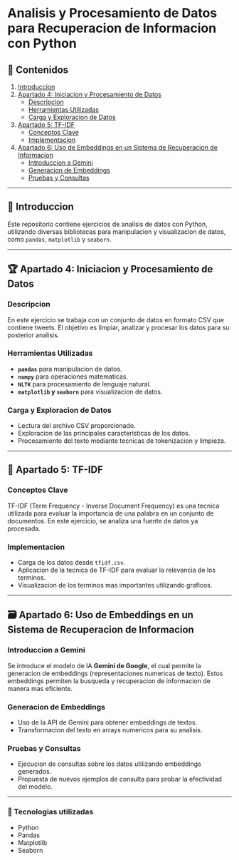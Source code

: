 # Analisis y Procesamiento de Datos para Recuperacion de Informacion con Python

## 📂 Contenidos
1. [Introduccion](#introduccion)
2. [Apartado 4: Iniciacion y Procesamiento de Datos](#apartado-4-iniciacion-y-procesamiento-de-datos)
   - [Descripcion](#descripcion)
   - [Herramientas Utilizadas](#herramientas-utilizadas)
   - [Carga y Exploracion de Datos](#carga-y-exploracion-de-datos)
3. [Apartado 5: TF-IDF](#apartado-5-tf-idf)
   - [Conceptos Clave](#conceptos-clave)
   - [Implementacion](#implementacion)
4. [Apartado 6: Uso de Embeddings en un Sistema de Recuperacion de Informacion](#apartado-6-uso-de-embeddings-en-un-sistema-de-recuperacion-de-informacion)
   - [Introduccion a Gemini](#introduccion-a-gemini)
   - [Generacion de Embeddings](#generacion-de-embeddings)
   - [Pruebas y Consultas](#pruebas-y-consultas)

---

## 📖 Introduccion
Este repositorio contiene ejercicios de analisis de datos con Python, utilizando diversas bibliotecas para manipulacion y visualizacion de datos, como `pandas`, `matplotlib` y `seaborn`.

---

## 🏆 Apartado 4: Iniciacion y Procesamiento de Datos

### Descripcion
En este ejercicio se trabaja con un conjunto de datos en formato CSV que contiene tweets. El objetivo es limpiar, analizar y procesar los datos para su posterior analisis.

### Herramientas Utilizadas
- **`pandas`** para manipulacion de datos.
- **`numpy`** para operaciones matematicas.
- **`NLTK`** para procesamiento de lenguaje natural.
- **`matplotlib` y `seaborn`** para visualizacion de datos.

### Carga y Exploracion de Datos
- Lectura del archivo CSV proporcionado.
- Exploracion de las principales caracteristicas de los datos.
- Procesamiento del texto mediante tecnicas de tokenizacion y limpieza.

---

## 🏡 Apartado 5: TF-IDF

### Conceptos Clave
TF-IDF (Term Frequency - Inverse Document Frequency) es una tecnica utilizada para evaluar la importancia de una palabra en un conjunto de documentos. En este ejercicio, se analiza una fuente de datos ya procesada.

### Implementacion
- Carga de los datos desde `tfidf.csv`.
- Aplicacion de la tecnica de TF-IDF para evaluar la relevancia de los terminos.
- Visualizacion de los terminos mas importantes utilizando graficos.

---

## 🗃️ Apartado 6: Uso de Embeddings en un Sistema de Recuperacion de Informacion

### Introduccion a Gemini
Se introduce el modelo de IA **Gemini de Google**, el cual permite la generacion de embeddings (representaciones numericas de texto). Estos embeddings permiten la busqueda y recuperacion de informacion de manera mas eficiente.

### Generacion de Embeddings
- Uso de la API de Gemini para obtener embeddings de textos.
- Transformacion del texto en arrays numericos para su analisis.

### Pruebas y Consultas
- Ejecucion de consultas sobre los datos utilizando embeddings generados.
- Propuesta de nuevos ejemplos de consulta para probar la efectividad del modelo.

---

### 🔧 Tecnologias utilizadas
- Python
- Pandas
- Matplotlib
- Seaborn


